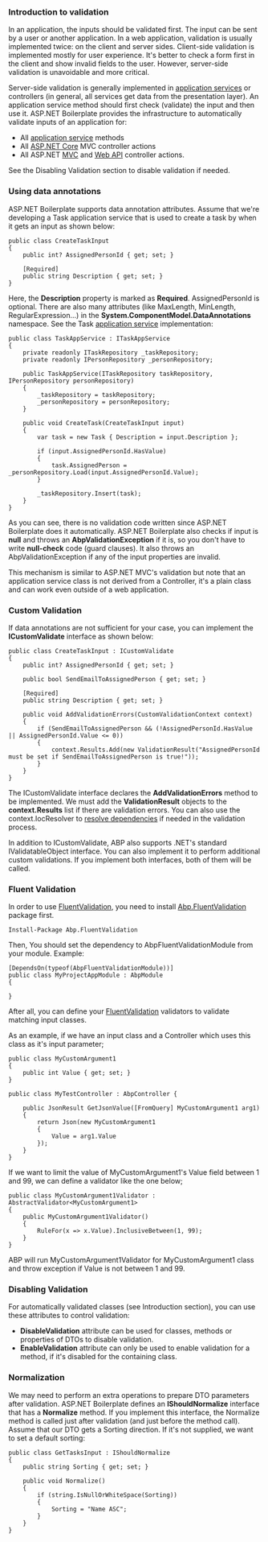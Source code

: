 ### Introduction to validation

In an application, the inputs should be validated first. The input can be
sent by a user or another application. In a web application, validation is
usually implemented twice: on the client and server sides. Client-side
validation is implemented mostly for user experience. It's better to
check a form first in the client and show invalid fields to the user.
However, server-side validation is unavoidable and more critical.

Server-side validation is generally implemented in [application
services](/Pages/Documents/Application-Services) or controllers (in
general, all services get data from the presentation layer). An application
service method should first check (validate) the input and then use it.
ASP.NET Boilerplate provides the infrastructure to automatically
validate inputs of an application for:

-   All [application service](Application-Services.md) methods
-   All [ASP.NET Core](AspNet-Core.md) MVC controller actions
-   All ASP.NET [MVC](MVC-Controllers.md) and [Web
    API](Web-API-Controllers.md) controller actions.

See the Disabling Validation section to disable validation if needed.

### Using data annotations

ASP.NET Boilerplate supports data annotation attributes. Assume that
we're developing a Task application service that is used to create a
task by when it gets an input as shown below:

    public class CreateTaskInput
    {
        public int? AssignedPersonId { get; set; }
    
        [Required]
        public string Description { get; set; }
    }

Here, the **Description** property is marked as **Required**.
AssignedPersonId is optional. There are also many attributes (like
MaxLength, MinLength, RegularExpression...) in the
**System.ComponentModel.DataAnnotations** namespace. See the Task
[application service](/Pages/Documents/Application-Services)
implementation:

    public class TaskAppService : ITaskAppService
    {
        private readonly ITaskRepository _taskRepository;
        private readonly IPersonRepository _personRepository;
    
        public TaskAppService(ITaskRepository taskRepository, IPersonRepository personRepository)
        {
            _taskRepository = taskRepository;
            _personRepository = personRepository;
        }
    
        public void CreateTask(CreateTaskInput input)
        {
            var task = new Task { Description = input.Description };
    
            if (input.AssignedPersonId.HasValue)
            {
                task.AssignedPerson = _personRepository.Load(input.AssignedPersonId.Value);
            }
    
            _taskRepository.Insert(task);
        }
    }

As you can see, there is no validation code written since ASP.NET Boilerplate does
it automatically. ASP.NET Boilerplate also checks if input is **null**
and throws an **AbpValidationException** if it is, so you don't have to write
**null-check** code (guard clauses). It also throws an
AbpValidationException if any of the input properties are invalid.

This mechanism is similar to ASP.NET MVC's validation but note that an
application service class is not derived from a Controller, it's a plain
class and can work even outside of a web application.

### Custom Validation

If data annotations are not sufficient for your case, you can implement
the **ICustomValidate** interface as shown below:

    public class CreateTaskInput : ICustomValidate
    {
        public int? AssignedPersonId { get; set; }
    
        public bool SendEmailToAssignedPerson { get; set; }
    
        [Required]
        public string Description { get; set; }
    
        public void AddValidationErrors(CustomValidationContext context)
        {
            if (SendEmailToAssignedPerson && (!AssignedPersonId.HasValue || AssignedPersonId.Value <= 0))
            {
                context.Results.Add(new ValidationResult("AssignedPersonId must be set if SendEmailToAssignedPerson is true!"));
            }
        }
    }

The ICustomValidate interface declares the **AddValidationErrors** method to be
implemented. We must add the **ValidationResult** objects to the
**context.Results** list if there are validation errors. You can also
use the context.IocResolver to [resolve
dependencies](Dependency-Injection.md) if needed in the validation
process. 

In addition to ICustomValidate, ABP also supports .NET's standard
IValidatableObject interface. You can also implement it to perform
additional custom validations. If you implement both interfaces, both of
them will be called.

### Fluent Validation

In order to use [FluentValidation](https://github.com/JeremySkinner/FluentValidation), you need to install [Abp.FluentValidation](https://www.nuget.org/packages/Abp.FluentValidation) package first.

```
Install-Package Abp.FluentValidation
```

Then, You should set the dependency to AbpFluentValidationModule from your module. Example:

```
[DependsOn(typeof(AbpFluentValidationModule))]
public class MyProjectAppModule : AbpModule
{
	
}
```

After all, you can define your [FluentValidation](https://github.com/JeremySkinner/FluentValidation) validators to validate matching input classes.

As an example, if we have an input class and a Controller which uses this class as it's input parameter;

```
public class MyCustomArgument1
{
	public int Value { get; set; }
}

public class MyTestController : AbpController {

	public JsonResult GetJsonValue([FromQuery] MyCustomArgument1 arg1)
	{
		return Json(new MyCustomArgument1
		{
			Value = arg1.Value
		});
	}
}
```

If we want to limit the value of MyCustomArgument1's Value field between 1 and 99, we can define a validator like the one below;

```
public class MyCustomArgument1Validator : AbstractValidator<MyCustomArgument1>
{
	public MyCustomArgument1Validator()
	{
		RuleFor(x => x.Value).InclusiveBetween(1, 99);
	}
}
```

ABP will run MyCustomArgument1Validator for MyCustomArgument1 class and throw exception if Value is not between 1 and 99.

### Disabling Validation

For automatically validated classes (see Introduction section), you can
use these attributes to control validation:

-   **DisableValidation** attribute can be used for classes, methods or
    properties of DTOs to disable validation.
-   **EnableValidation** attribute can only be used to enable validation
    for a method, if it's disabled for the containing class.

### Normalization

We may need to perform an extra operations to prepare DTO parameters
after validation. ASP.NET Boilerplate defines an **IShouldNormalize**
interface that has a **Normalize** method. If you implement this
interface, the Normalize method is called just after validation (and just
before the method call). Assume that our DTO gets a Sorting direction. If
it's not supplied, we want to set a default sorting:

    public class GetTasksInput : IShouldNormalize
    {
        public string Sorting { get; set; }
    
        public void Normalize()
        {
            if (string.IsNullOrWhiteSpace(Sorting))
            {
                Sorting = "Name ASC";
            }
        }
    }
